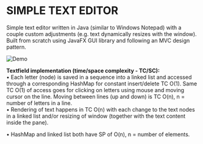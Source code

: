 # SIMPLE TEXT EDITOR
Simple text editor written in Java (similar to Windows Notepad) with a couple custom adjustments 
(e.g. text dynamically resizes with the window). Built from scratch using JavaFX GUI library and following an MVC design pattern.<br /> 

![Demo](/src/app/View/demo.gif/)

<b>Textfield implementation (time/space complexity - TC/SC):</b> <br />
• Each letter (node) is saved in a sequence into a linked list and accessed through a corresponding HashMap
for constant insert/delete TC O(1). Same TC O(1) of access goes for clicking on letters using mouse and moving cursor on the line.
Moving between lines (up and down) is TC O(n), n = number of letters in a line.<br /> 
• Rendering of text happens in TC O(n) with each change to the text nodes in a linked list and/or resizing of window (together with the text content inside the pane).

• HashMap and linked list both have SP of O(n), n = number of elements. 
